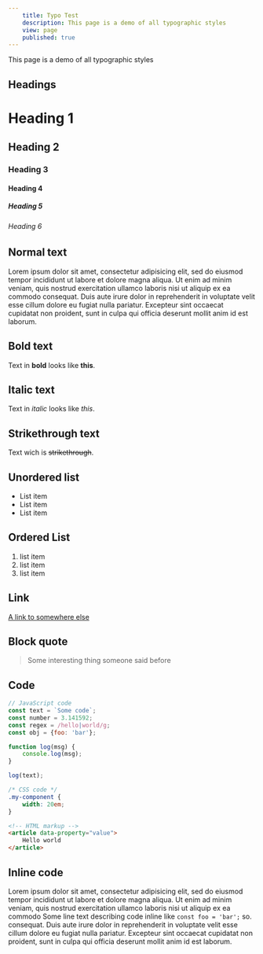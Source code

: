 ```yaml
---
	title: Typo Test
	description: This page is a demo of all typographic styles
	view: page
	published: true
---
```


This page is a demo of all typographic styles

<debug-vertical-rythm></debug-vertical-rythm>

## Headings
# Heading 1
## Heading 2
### Heading 3
#### Heading 4
##### Heading 5
###### Heading 6

## Normal text

Lorem ipsum dolor sit amet, consectetur adipisicing elit, sed do eiusmod tempor 
incididunt ut labore et dolore magna aliqua. Ut enim ad minim veniam, quis 
nostrud exercitation ullamco laboris nisi ut aliquip ex ea commodo consequat. 
Duis aute irure dolor in reprehenderit in voluptate velit esse cillum dolore eu 
fugiat nulla pariatur. Excepteur sint occaecat cupidatat non proident, sunt in 
culpa qui officia deserunt mollit anim id est laborum.

## Bold text

Text in **bold** looks like **this**.

## Italic text

Text in _italic_ looks like _this_.

## Strikethrough text

Text wich is ~~strikethrough~~.

## Unordered list

* List item
* List item
* List item

## Ordered List

1. list item
2. list item
3. list item

## Link

[A link to somewhere else](#)

## Block quote

> Some interesting thing someone said before

## Code

```js
// JavaScript code
const text = `Some code`;
const number = 3.141592;
const regex = /hello|world/g;
const obj = {foo: 'bar'};

function log(msg) {
	console.log(msg);
}

log(text);
```

```css
/* CSS code */
.my-component {
	width: 20em;
}
```

```html
<!-- HTML markup -->
<article data-property="value">
	Hello world
</article>
```


## Inline code
Lorem ipsum dolor sit amet, consectetur adipisicing elit, sed do eiusmod
tempor incididunt ut labore et dolore magna aliqua. Ut enim ad minim veniam,
quis nostrud exercitation ullamco laboris nisi ut aliquip ex ea commodo
Some line text describing code inline like `const foo = 'bar';` so.
consequat. Duis aute irure dolor in reprehenderit in voluptate velit esse
cillum dolore eu fugiat nulla pariatur. Excepteur sint occaecat cupidatat non
proident, sunt in culpa qui officia deserunt mollit anim id est laborum.
